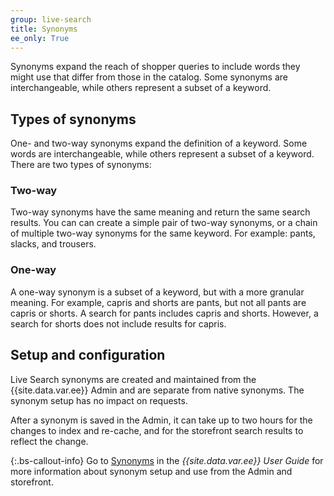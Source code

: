 ```yaml
---
group: live-search
title: Synonyms
ee_only: True
---
```


Synonyms expand the reach of shopper queries to include words they might use that differ from those in the catalog. Some synonyms are interchangeable, while others represent a subset of a keyword.

## Types of synonyms

One- and two-way synonyms expand the definition of a keyword. Some words are interchangeable, while others represent a subset of a keyword.  There are two types of synonyms:

### Two-way

Two-way synonyms have the same meaning and return the same search results. You can can create a simple pair of two-way synonyms, or a chain of multiple two-way synonyms for the same keyword. For example: pants, slacks, and trousers.

### One-way

A one-way synonym is a subset of a keyword, but with a more granular meaning. For example, capris and shorts are pants, but not all pants are capris or shorts. A search for pants includes capris and shorts. However, a search for shorts does not include results for capris.

## Setup and configuration

Live Search synonyms are created and maintained from the {{site.data.var.ee}} Admin and are separate from native synonyms. The synonym setup has no impact on requests.

After a synonym is saved in the Admin, it can take up to two hours for the changes to index and re-cache, and for the storefront search results to reflect the change.

{:.bs-callout-info}
Go to [Synonyms](https://docs.magento.com/user-guide/live-search/synonyms.html) in the _{{site.data.var.ee}} User Guide_ for more information about synonym setup and use from the Admin and storefront.
